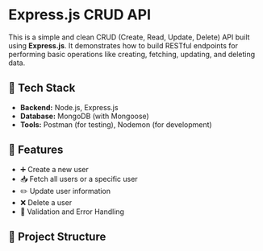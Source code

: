 # Express.js CRUD API

This is a simple and clean CRUD (Create, Read, Update, Delete) API built using **Express.js**. It demonstrates how to build RESTful endpoints for performing basic operations like creating, fetching, updating, and deleting data.

## 🔧 Tech Stack

- **Backend:** Node.js, Express.js
- **Database:** MongoDB (with Mongoose)
- **Tools:** Postman (for testing), Nodemon (for development)

## 🚀 Features

- ➕ Create a new user
- 📥 Fetch all users or a specific user
- ✏️ Update user information
- ❌ Delete a user
- 🧾 Validation and Error Handling

## 📂 Project Structure

